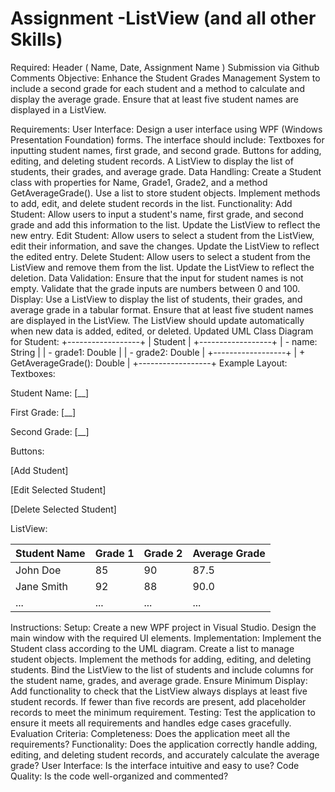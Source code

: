 # Assignment -ListView (and all other Skills)

Required:
Header ( Name, Date, Assignment Name )
Submission via Github
Comments
Objective:
Enhance the Student Grades Management System to include a second grade for each student and a method to calculate and display the average grade. Ensure that at least five student names are displayed in a ListView.

Requirements:
User Interface:
Design a user interface using WPF (Windows Presentation Foundation) forms.
The interface should include:
Textboxes for inputting student names, first grade, and second grade.
Buttons for adding, editing, and deleting student records.
A ListView to display the list of students, their grades, and average grade.
Data Handling:
Create a Student class with properties for Name, Grade1, Grade2, and a method GetAverageGrade().
Use a list to store student objects.
Implement methods to add, edit, and delete student records in the list.
Functionality:
Add Student:
Allow users to input a student's name, first grade, and second grade and add this information to the list.
Update the ListView to reflect the new entry.
Edit Student:
Allow users to select a student from the ListView, edit their information, and save the changes.
Update the ListView to reflect the edited entry.
Delete Student:
Allow users to select a student from the ListView and remove them from the list.
Update the ListView to reflect the deletion.
Data Validation:
Ensure that the input for student names is not empty.
Validate that the grade inputs are numbers between 0 and 100.
Display:
Use a ListView to display the list of students, their grades, and average grade in a tabular format.
Ensure that at least five student names are displayed in the ListView.
The ListView should update automatically when new data is added, edited, or deleted.
Updated UML Class Diagram for Student:
+------------------+
|     Student      |
+------------------+
| - name: String   |
| - grade1: Double |
| - grade2: Double |
+------------------+
| + GetAverageGrade(): Double |
+------------------+
Example Layout:
Textboxes:

Student Name: [__]

First Grade: [__]

Second Grade: [__]

Buttons:

[Add Student]

[Edit Selected Student]

[Delete Selected Student]

ListView:

  | Student Name       | Grade 1 | Grade 2 | Average Grade |
  |--------------------|---------|---------|---------------|
  | John Doe           | 85      | 90      | 87.5          |
  | Jane Smith         | 92      | 88      | 90.0          |
  | ...                | ...     | ...     | ...           |
Instructions:
Setup:
Create a new WPF project in Visual Studio.
Design the main window with the required UI elements.
Implementation:
Implement the Student class according to the UML diagram.
Create a list to manage student objects.
Implement the methods for adding, editing, and deleting students.
Bind the ListView to the list of students and include columns for the student name, grades, and average grade.
Ensure Minimum Display:
Add functionality to check that the ListView always displays at least five student records.
If fewer than five records are present, add placeholder records to meet the minimum requirement.
Testing:
Test the application to ensure it meets all requirements and handles edge cases gracefully.
Evaluation Criteria:
Completeness: Does the application meet all the requirements?
Functionality: Does the application correctly handle adding, editing, and deleting student records, and accurately calculate the average grade?
User Interface: Is the interface intuitive and easy to use?
Code Quality: Is the code well-organized and commented?